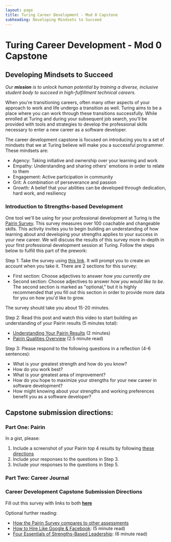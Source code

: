 ```yaml
---
layout: page
title: Turing Career Development - Mod 0 Capstone
subheading: Developing Mindsets to Succeed
---
```


# Turing Career Development - Mod 0 Capstone
## Developing Mindsets to Succeed

_Our **mission** is to unlock human potential by training a diverse, inclusive student body to succeed in high-fulfillment technical careers._

When you're transitioning careers, often many other aspects of your approach to work and life undergo a transition as well. Turing aims to be a place where you can work through these transitions successfully. While enrolled at Turing and during your subsequent job search, you'll be provided with tools and strategies to develop the professional skills necessary to enter a new career as a software developer.

The career development capstone is focused on introducing you to a set of mindsets that we at Turing believe will make you a successful programmer. These mindsets are:

* Agency: Taking initiative and ownership over your learning and work
* Empathy: Understanding and sharing others' emotions in order to relate to them
* Engagement: Active participation in community
* Grit: A combination of perseverance and passion
* Growth: A belief that your abilities can be developed through dedication, hard work, and resiliency

### Introduction to Strengths-based Development
One tool we'll be using for your professional development at Turing is the [Pairin Survey](https://www.pairin.com/). This survey measures over 100 coachable and changeable skills. This activity invites you to begin building an understanding of how learning about and developing your strengths applies to your success in your new career. We will discuss the results of this survey more in-depth in your first professional development session at Turing. Follow the steps below to fulfill this part of the prework:

Step 1: Take the survey using [this link](https://survey.pairin.com/signup/15960/student). It will prompt you to create an account when you take it. There are 2 sections for this survey:
   * First section: Choose adjectives to answer _how you currently are_
   * Second section: Choose adjectives to answer _how you would like to be_. The second section is marked as "optional," but it is highly recommended that you fill out this section in order to provide more data for you on how you'd like to grow.

  The survey should take you about 15-20 minutes.

Step 2: Read this post and watch this video to start building an understanding of your Pairin results (5 minutes total):

   * [Understanding Your Pairin Results](https://www.youtube.com/watch?v=VXe3i_KjaSI) (2 minutes)
   * [Pairin Qualities Overview](/files/Pairin%20Top%20Qualities%20Overview.pdf) (2.5 minute read)

Step 3: Please respond to the following questions in a reflection (4-6 sentences):
   * What is your greatest strength and how do you know?
   * How do you work best?
   * What is your greatest area of improvement?
   * How do you hope to maximize your strengths for your new career in software development?
   * How might knowing about your strengths and working preferences benefit you as a software developer?

## **Capstone submission directions:**
### Part One: Pairin
In a gist, please:
1. Include a screenshot of your Pairin top 4 results by following [these directions](https://gist.github.com/kannankumar/4c613cac6d9db896062a16e1cc57d3e5)
2. Include your responses to the questions in Step 3.
3. Include your responses to the questions in Step 5.

### Part Two: Career Journal

### Career Development Capstone Submission Directions
Fill out this survey with links to both  **[here](https://sites.google.com/casimircreative.com/enrollment/mod-0-capstone-fka-pre-work?authuser=0)**

Optional further reading:
   * [How the Pairin Survey compares to other assessments](/files/Survey%20Comparisons.pdf)
   * [How to Hire Like Google & Facebook](https://www.forbes.com/sites/ashoka/2014/04/15/how-to-hire-like-google-and-facebook-evaluating-candidates-beyond-their-technical-ability/#64c08fc513bf): (5 minute read)
   * [Four Essentials of Strengths-Based Leadership](http://www.forbes.com/sites/ekaterinawalter/2013/08/27/four-essentials-of-strength-based-leadership/#76b62a91fa21): (6 minute read)
